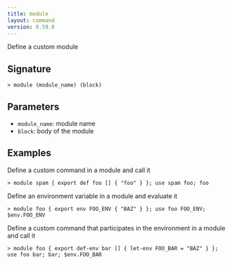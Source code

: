 ```yaml
---
title: module
layout: command
version: 0.59.0
---
```


Define a custom module

## Signature

```> module (module_name) (block)```

## Parameters

 -  `module_name`: module name
 -  `block`: body of the module

## Examples

Define a custom command in a module and call it
```shell
> module spam { export def foo [] { "foo" } }; use spam foo; foo
```

Define an environment variable in a module and evaluate it
```shell
> module foo { export env FOO_ENV { "BAZ" } }; use foo FOO_ENV; $env.FOO_ENV
```

Define a custom command that participates in the environment in a module and call it
```shell
> module foo { export def-env bar [] { let-env FOO_BAR = "BAZ" } }; use foo bar; bar; $env.FOO_BAR
```
